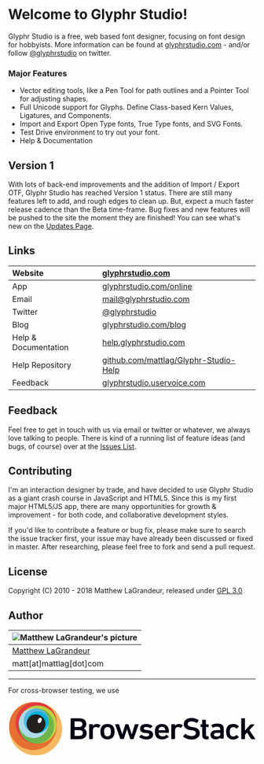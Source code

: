 # Welcome to Glyphr Studio!
 Glyphr Studio is a free, web based font designer, focusing on font design for hobbyists.
 More information can be found at [glyphrstudio.com](http://glyphrstudio.com) - and/or
 follow [@glyphrstudio](https://twitter.com/glyphrstudio) on twitter.

### Major Features
- Vector editing tools, like a Pen Tool for path outlines and a Pointer Tool for adjusting shapes.
- Full Unicode support for Glyphs.  Define Class-based Kern Values, Ligatures, and Components.
- Import and Export Open Type fonts, True Type fonts, and SVG Fonts.
- Test Drive environment to try out your font.
- Help & Documentation

## Version 1
 With lots of back-end improvements and the addition of Import / Export OTF, Glyphr Studio has reached
 Version 1 status.  There are still many features left to add, and rough edges to clean up.  But, expect
 a much faster release cadence than the Beta time-frame.  Bug fixes and new features will be pushed to the
 site the moment they are finished! You can see what's new on the [Updates Page](http://help.glyphrstudio.com/overview_updates.html).

## Links
| Website | [glyphrstudio.com](http://www.glyphrstudio.com) |
| :---- | :---- |
| App | [glyphrstudio.com/online](http://www.glyphrstudio.com/online) |
| Email | [mail@glyphrstudio.com](mailto:mail@glyphrstudio.com) |
| Twitter | [@glyphrstudio](https://twitter.com/glyphrstudio) |
| Blog | [glyphrstudio.com/blog](http://www.glyphrstudio.com/blog/) |
| Help & Documentation | [help.glyphrstudio.com](http://help.glyphrstudio.com/) |
| Help Repository | [github.com/mattlag/Glyphr-Studio-Help](https://github.com/mattlag/Glyphr-Studio-Help/) |
| Feedback | [glyphrstudio.uservoice.com](https://glyphrstudio.uservoice.com) |


## Feedback
 Feel free to get in touch with us via email or twitter or whatever, we always love talking
 to people. There is kind of a running list of feature ideas (and bugs, of course) over at the
 [Issues List]( https://github.com/mattlag/Glyphr-Studio/issues?labels=&page=1&state=open).

## Contributing
 I'm an interaction designer by trade, and have decided to use Glyphr Studio as a giant crash
 course in JavaScript and HTML5.  Since this is my first major HTML5/JS app, there are many
 opportunities for growth & improvement - for both code, and collaborative development styles.

 If you'd like to contribute a feature or bug fix, please make sure to search the issue tracker
 first, your issue may have already been discussed or fixed in master.  After researching, please
 feel free to fork and send a pull request.

## License
 Copyright (C) 2010 - 2018 Matthew LaGrandeur, released under
 [GPL 3.0](https://github.com/mattlag/Glyphr-Studio/blob/master/LICENSE-gpl-3.0.txt)

## Author
| ![Matthew LaGrandeur's picture](https://1.gravatar.com/avatar/f6f7b963adc54db7e713d7bd5f4903ec?s=70) |
|---|
| [Matthew LaGrandeur](http://mattlag.com/) |
| matt[at]mattlag[dot]com |


---
For cross-browser testing, we use <a href="http://browserstack.com">
<?xml version="1.0" encoding="utf-8"?>
<svg version="1.1" id="Layer_1" xmlns="http://www.w3.org/2000/svg" xmlns:xlink="http://www.w3.org/1999/xlink" x="0px" y="0px" viewBox="0 0 280 62" style="enable-background:new 0 0 280 62;" xml:space="preserve">
<g>
	<circle style="fill:#F4B960;" cx="31" cy="31" r="30"/>
	<circle style="fill:#E66F32;" cx="28" cy="28" r="27"/>
	<circle style="fill:#E43C41;" cx="31.6" cy="24.4" r="23.4"/>
	<circle style="fill:#BDD041;" cx="33.4" cy="26.2" r="21.5"/>
	<circle style="fill:#6DB54C;" cx="31.9" cy="27.8" r="19.9"/>
	<circle style="fill:#AEDAE6;" cx="28.7" cy="24.7" r="16.8"/>
	<circle style="fill:#56B8DE;" cx="31.5" cy="21.9" r="14"/>
	<circle style="fill:#00B1D5;" cx="33.2" cy="23.7" r="12.3"/>	
	<radialGradient id="SVGID_1_" cx="31.3693" cy="999.4318" r="10.5455" gradientTransform="matrix(1 0 0 1 0 -974)" gradientUnits="userSpaceOnUse">
		<stop  offset="0" style="stop-color:#797979"/>
		<stop  offset="1" style="stop-color:#4C4C4C"/>
	</radialGradient>
	<circle style="fill:url(#SVGID_1_);" cx="31.4" cy="25.4" r="10.6"/>
	<circle style="fill:#221F1F;" cx="31.4" cy="25.4" r="10.6"/>	
		<ellipse transform="matrix(0.4094 -0.9123 0.9123 0.4094 1.3383 45.1883)" style="fill:#FFFFFF;" cx="35.6" cy="21.6" rx="3.2" ry="2.1"/>
	<path style="fill:#000111;" d="M70.6,19.5c0-0.2,0.2-0.3,0.3-0.3c0,0,0,0,0.1,0h9.4c5.4,0,7.9,2.5,7.9,6.3c0.1,2.1-1,4.1-3,5v0.1
		c2.1,0.9,3.5,3,3.4,5.3c0,4.7-3.2,6.9-8.8,6.9h-9.1c-0.2,0-0.3-0.1-0.4-0.3c0,0,0,0,0-0.1L70.6,19.5L70.6,19.5z M80.3,28.9
		c2.2,0,3.6-1.3,3.6-3.1s-1.4-3.1-3.6-3.1h-5.1c-0.1,0-0.2,0.1-0.2,0.2c0,0,0,0,0,0.1v5.8c0,0.1,0.1,0.2,0.2,0.2c0,0,0,0,0.1,0
		L80.3,28.9L80.3,28.9z M75.2,39h5.3c2.4,0,3.9-1.3,3.9-3.3c0-2-1.4-3.2-3.8-3.2h-5.3c-0.1,0-0.2,0.1-0.2,0.2c0,0,0,0,0,0.1v6.1
		C75,39,75.1,39,75.2,39L75.2,39L75.2,39z"/>
	<path style="fill:#000111;" d="M91.9,42.6c-0.2,0-0.3-0.1-0.4-0.3c0,0,0,0,0-0.1v-16c0-0.2,0.2-0.3,0.3-0.3c0,0,0,0,0.1,0h3.4
		c0.2,0,0.3,0.1,0.4,0.3c0,0,0,0,0,0.1v1.4h0.1c0.9-1.3,2.4-2.2,4.7-2.2c1.4,0,2.7,0.5,3.8,1.4c0.2,0.2,0.2,0.3,0.1,0.5l-2,2.3
		c-0.1,0.2-0.3,0.2-0.5,0.1c0,0,0,0-0.1,0c-0.8-0.5-1.7-0.8-2.7-0.8c-2.3,0-3.4,1.5-3.4,4.2v9c0,0.2-0.2,0.3-0.3,0.3c0,0,0,0-0.1,0
		L91.9,42.6L91.9,42.6z"/>
	<path style="fill:#000111;" d="M104.9,38.4c-0.5-1.3-0.6-2.7-0.6-4.1c-0.1-1.4,0.2-2.8,0.6-4.1c1-2.9,3.8-4.6,7.4-4.6
		c3.7,0,6.4,1.7,7.4,4.6c0.5,1.3,0.6,2.7,0.6,4.1c0.1,1.4-0.2,2.8-0.6,4.1c-1,2.9-3.8,4.6-7.4,4.6S105.9,41.3,104.9,38.4z
		 M115.7,37.4c0.3-1,0.5-2,0.4-3.1c0.1-1-0.1-2.1-0.4-3.1c-0.5-1.4-1.9-2.3-3.4-2.2c-1.5-0.1-2.9,0.8-3.4,2.2c-0.3,1-0.5,2-0.4,3.1
		c-0.1,1,0.1,2.1,0.4,3.1c0.5,1.4,1.9,2.3,3.4,2.2C113.8,39.6,115.2,38.8,115.7,37.4L115.7,37.4z"/>
	<path style="fill:#000111;" d="M138.4,42.6c-0.2,0-0.4-0.2-0.5-0.3l-3.5-10.7h-0.1l-3.5,10.6c-0.1,0.2-0.2,0.3-0.5,0.3h-3.1
		c-0.2,0-0.4-0.2-0.5-0.3l-5.7-16c-0.1-0.1,0-0.3,0.1-0.3c0.1,0,0.1-0.1,0.2,0h3.6c0.2,0,0.5,0.1,0.5,0.3l3.5,11h0.1l3.4-11
		c0.1-0.2,0.3-0.3,0.5-0.3h2.7c0.2,0,0.4,0.1,0.5,0.3l3.6,11h0.1l3.3-11c0.1-0.2,0.3-0.4,0.5-0.3h3.6c0.1-0.1,0.3,0.1,0.3,0.2
		c0,0.1,0,0.1,0,0.2l-5.7,16c-0.1,0.2-0.2,0.3-0.5,0.3L138.4,42.6L138.4,42.6z"/>
	<path style="fill:#000111;" d="M148.3,40.4c-0.1-0.1-0.2-0.3-0.1-0.5c0,0,0,0,0.1-0.1l2.1-2c0.2-0.1,0.4-0.1,0.5,0
		c1.5,1.2,3.4,1.9,5.3,1.9c2.2,0,3.4-0.9,3.4-2c0-1-0.6-1.6-3-1.8l-1.9-0.2c-3.6-0.3-5.5-2-5.5-4.9c0-3.2,2.5-5.2,7-5.2
		c2.4-0.1,4.8,0.7,6.8,2c0.2,0.1,0.2,0.3,0.1,0.5c0,0,0,0,0,0.1l-1.8,2c-0.1,0.2-0.3,0.2-0.5,0.1c-1.4-0.9-3.1-1.4-4.7-1.4
		c-1.8,0-2.7,0.7-2.7,1.7s0.6,1.5,3,1.8l1.9,0.2c3.8,0.3,5.6,2.2,5.6,4.9c0,3.3-2.6,5.6-7.6,5.6C153.3,43,150.5,42.1,148.3,40.4z"/>
	<path style="fill:#000111;" d="M166.5,38.4c-0.5-1.3-0.7-2.7-0.6-4.1c-0.1-1.4,0.2-2.8,0.6-4.1c1-2.9,3.8-4.6,7.3-4.6
		c3.7,0,6.4,1.8,7.4,4.6c0.4,1.2,0.6,2.3,0.6,5c0,0.2-0.2,0.3-0.3,0.3h-0.1h-11.1c-0.1,0-0.2,0.1-0.2,0.2c0,0,0,0,0,0.1
		c0,0.5,0.1,0.9,0.3,1.3c0.6,1.6,2,2.5,4,2.5c1.5,0.1,3.1-0.5,4.2-1.6c0.1-0.2,0.4-0.2,0.6-0.1l0,0l2.2,1.8c0.1,0.1,0.2,0.3,0.1,0.4
		c0,0.1-0.1,0.1-0.1,0.1c-1.5,1.6-4.1,2.8-7.4,2.8C170.2,43,167.5,41.3,166.5,38.4z M177.4,31c-0.5-1.4-1.8-2.2-3.5-2.2
		s-3.1,0.8-3.5,2.2c-0.2,0.5-0.2,0.9-0.2,1.4c0,0.1,0.1,0.2,0.2,0.2c0,0,0,0,0.1,0h7c0.1,0,0.2-0.1,0.2-0.2c0,0,0,0,0-0.1
		C177.6,32,177.5,31.5,177.4,31L177.4,31z"/>
	<path style="fill:#000111;" d="M184.9,42.6c-0.2,0-0.3-0.1-0.4-0.3c0,0,0,0,0-0.1v-16c0-0.2,0.2-0.3,0.3-0.3c0,0,0,0,0.1,0h3.4
		c0.2,0,0.3,0.1,0.4,0.3c0,0,0,0,0,0.1v1.4h0.1c0.9-1.3,2.4-2.2,4.7-2.2c1.4,0,2.7,0.5,3.8,1.4c0.2,0.2,0.2,0.3,0.1,0.5l-2,2.3
		c-0.1,0.2-0.3,0.2-0.5,0.1c0,0,0,0-0.1,0c-0.8-0.5-1.7-0.8-2.7-0.8c-2.3,0-3.4,1.5-3.4,4.2v9c0,0.2-0.2,0.3-0.3,0.3c0,0,0,0-0.1,0
		L184.9,42.6L184.9,42.6z"/>
	<path style="fill:#000111;" d="M197.9,39.9c-0.2-0.1-0.2-0.3-0.1-0.5l0,0l2.3-2.5c0.1-0.2,0.3-0.2,0.5-0.1l0,0
		c2,1.5,4.4,2.4,6.9,2.5c3,0,4.8-1.4,4.8-3.4c0-1.7-1.1-2.8-4.6-3.2l-1.4-0.2c-4.9-0.6-7.7-2.8-7.7-6.7c0-4.3,3.4-7,8.6-7
		c2.9-0.1,5.7,0.8,8.2,2.4c0.2,0.1,0.2,0.2,0.1,0.4c0,0.1-0.1,0.1-0.1,0.1l-1.8,2.6c-0.1,0.2-0.3,0.2-0.5,0.1
		c-1.8-1.2-3.9-1.8-6.1-1.8c-2.6,0-4,1.3-4,3.1c0,1.6,1.3,2.7,4.7,3.2l1.4,0.2c4.9,0.6,7.6,2.8,7.6,6.8c0,4.1-3.2,7.3-9.5,7.3
		C203.4,43,199.9,41.6,197.9,39.9z"/>
	<path style="fill:#000111;" d="M224.5,42.9c-3.6,0-5-1.6-5-4.9v-8.8c0-0.1-0.1-0.2-0.2-0.2c0,0,0,0-0.1,0H218
		c-0.2,0-0.3-0.1-0.4-0.3c0,0,0,0,0-0.1v-2.3c0-0.2,0.2-0.3,0.3-0.3c0,0,0,0,0.1,0h1.2c0.1,0,0.2-0.1,0.2-0.2c0,0,0,0,0-0.1v-4.5
		c0-0.2,0.2-0.3,0.3-0.3c0,0,0,0,0.1,0h3.4c0.2,0,0.3,0.1,0.4,0.3c0,0,0,0,0,0.1v4.5c0,0.1,0.1,0.2,0.2,0.2c0,0,0,0,0.1,0h2.4
		c0.2,0,0.3,0.1,0.4,0.3c0,0,0,0,0,0.1v2.3c0,0.2-0.2,0.3-0.3,0.3c0,0,0,0-0.1,0h-2.4c-0.1,0-0.2,0.1-0.2,0.2c0,0,0,0,0,0.1v8.6
		c0,1.2,0.5,1.5,1.7,1.5h0.9c0.2,0,0.3,0.1,0.4,0.3c0,0,0,0,0,0.1v2.8c0,0.2-0.2,0.3-0.3,0.3c0,0,0,0-0.1,0L224.5,42.9L224.5,42.9z"
		/>
	<path style="fill:#000111;" d="M240.3,42.6c-0.2,0-0.3-0.1-0.4-0.3c0,0,0,0,0-0.1v-1.2l0,0c-0.9,1.1-2.6,1.9-5.1,1.9
		c-3.3,0-6-1.6-6-5.1c0-3.6,2.8-5.3,7.2-5.3h3.6c0.1,0,0.2-0.1,0.2-0.2c0,0,0,0,0-0.1v-0.8c0-1.9-1-2.8-4-2.8
		c-1.5-0.1-2.9,0.3-4.1,1.1c-0.2,0.1-0.4,0.1-0.5-0.1c0,0,0,0,0-0.1l-1.4-2.3c-0.1-0.1-0.1-0.3,0.1-0.5l0,0c1.5-1,3.4-1.6,6.4-1.6
		c5.5,0,7.5,1.7,7.5,5.8v10.9c0,0.2-0.2,0.3-0.3,0.3c0,0,0,0-0.1,0h-3.2V42.6z M239.9,37v-1.3c0-0.1-0.1-0.2-0.2-0.2c0,0,0,0-0.1,0
		h-3c-2.7,0-3.9,0.7-3.9,2.2c0,1.4,1.1,2,3.1,2C238.4,39.9,239.9,39,239.9,37L239.9,37z"/>
	<path style="fill:#000111;" d="M247.1,38.4c-0.4-1.3-0.6-2.7-0.6-4.1c-0.1-1.4,0.2-2.8,0.6-4.1c1-3,3.8-4.6,7.4-4.6
		c2.4-0.1,4.7,0.9,6.3,2.6c0.1,0.1,0.1,0.3,0,0.5c0,0,0,0-0.1,0.1l-2.3,1.9c-0.2,0.1-0.4,0.1-0.5-0.1c0,0,0,0,0-0.1
		c-0.9-1-2-1.5-3.4-1.4c-1.6,0-2.8,0.7-3.4,2.2c-0.3,1-0.5,2-0.4,3.1c-0.1,1,0.1,2.1,0.4,3.1c0.5,1.4,1.8,2.2,3.4,2.2
		c1.3,0.1,2.5-0.5,3.4-1.5c0.1-0.2,0.3-0.2,0.5-0.1l0,0l2.3,1.9c0.2,0.1,0.2,0.3,0.1,0.5c0,0,0,0-0.1,0.1c-1.6,1.7-3.9,2.6-6.3,2.6
		C250.9,43,248.2,41.4,247.1,38.4z"/>
	<path style="fill:#000111;" d="M275.3,42.6c-0.2,0-0.5-0.1-0.6-0.3l-4.5-7l-2.4,2.6v4.4c0,0.2-0.2,0.3-0.3,0.3c0,0,0,0-0.1,0H264
		c-0.2,0-0.3-0.1-0.4-0.3c0,0,0,0,0-0.1V19.5c0-0.2,0.2-0.3,0.3-0.3c0,0,0,0,0.1,0h3.4c0.2,0,0.3,0.1,0.4,0.3c0,0,0,0,0,0.1V33
		l6.1-6.7c0.2-0.2,0.5-0.3,0.7-0.3h3.8c0.1,0,0.2,0.1,0.2,0.2c0,0.1,0,0.2-0.1,0.2l-5.7,6.1l6.6,9.9c0.1,0.1,0.1,0.2,0,0.3
		s-0.1,0.1-0.2,0.1L275.3,42.6L275.3,42.6z"/>
</g>
</svg>
</a>
